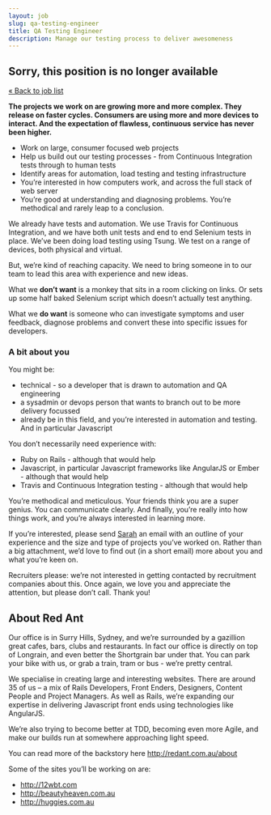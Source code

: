 ```yaml
---
layout: job
slug: qa-testing-engineer
title: QA Testing Engineer
description: Manage our testing process to deliver awesomeness
---
```


<div class="job-not-available">
  <h2>Sorry, this position is no longer available</h2>
  <a href="/jobs/" title="Work with us">« Back to job list</a>
</div>

**The projects we work on are growing more and more complex. They release on faster cycles. Consumers are using more and more devices to interact. And the expectation of flawless, continuous service has never been higher.**

* Work on large, consumer focused web projects
* Help us build out our testing processes - from Continuous Integration tests through to human tests
* Identify areas for automation, load testing and testing infrastructure
* You’re interested in how computers work, and across the full stack of web server
* You’re good at understanding and diagnosing problems. You’re methodical and rarely leap to a conclusion.

We already have tests and automation. We use Travis for Continuous Integration, and we have both unit tests and end to end Selenium tests in place. We’ve been doing load testing using Tsung. We test on a range of devices, both physical and virtual.

But, we’re kind of reaching capacity. We need to bring someone in to our team to lead this area with experience and new ideas.

What we **don’t want** is a monkey that sits in a room clicking on links. Or sets up some half baked Selenium script which doesn’t actually test anything.

What we **do want** is someone who can investigate symptoms and user feedback, diagnose problems and convert these into specific issues for developers.

### A bit about you

You might be:

* technical - so a developer that is drawn to automation and QA engineering
* a sysadmin or devops person that wants to branch out to be more delivery focussed
* already be in this field, and you’re interested in automation and testing. And in particular Javascript

You don’t necessarily need experience with:

* Ruby on Rails - although that would help
* Javascript, in particular Javascript frameworks like AngularJS or Ember - although that would help
* Travis and Continuous Integration testing - although that would help

You’re methodical and meticulous. Your friends think you are a super genius. You can communicate clearly. And finally, you’re really into how things work, and you’re always interested in learning more.

If you’re interested, please send <a href="mailto:jobs@redant.com.au">Sarah</a> an email with an outline of your experience and the size and type of projects you’ve worked on. Rather than a big attachment, we’d love to find out (in a short email) more about you and what you’re keen on.

Recruiters please: we’re not interested in getting contacted by recruitment companies about this. Once again, we love you and appreciate the attention, but please don’t call. Thank you!

## About Red Ant

Our office is in Surry Hills, Sydney, and we’re surrounded by a gazillion great cafes, bars, clubs and restaurants. In fact our office is directly on top of Longrain, and even better the Shortgrain bar under that. You can park your bike with us, or grab a train, tram or bus - we’re pretty central.

We specialise in creating large and interesting websites. There are around 35 of us – a mix of Rails Developers, Front Enders, Designers, Content People and Project Managers. As well as Rails, we’re expanding our expertise in delivering Javascript front ends using technologies like AngularJS.

We’re also trying to become better at TDD, becoming even more Agile, and make our builds run at somewhere approaching light speed.

You can read more of the backstory here <a href="/about/">http://redant.com.au/about</a>

Some of the sites you’ll be working on are:

* <a href="http://12wbt.com" rel="nofollow">http://12wbt.com</a>
* <a href="http://beautyheaven.com.au" rel="nofollow">http://beautyheaven.com.au</a>
* <a href="http://huggies.com.au" rel="nofollow">http://huggies.com.au</a>
